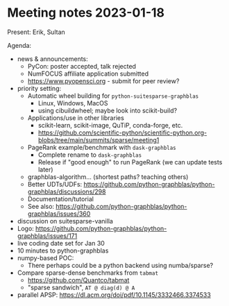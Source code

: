 # Meeting notes 2023-01-18

Present: Erik, Sultan

Agenda:

- news & announcements:
    - PyCon: poster accepted, talk rejected
    - NumFOCUS affiliate application submitted
    - https://www.pyopensci.org - submit for peer review?
- priority setting:
    - Automatic wheel building for `python-suitesparse-graphblas`
        - Linux, Windows, MacOS
        - using cibuildwheel; maybe look into scikit-build?
    - Applications/use in other libraries
        - scikit-learn, scikit-image, QuTiP, conda-forge, etc.
        - https://github.com/scientific-python/scientific-python.org-blobs/tree/main/summits/sparse/meeting1
    - PageRank example/benchmark with `dask-graphblas`
        - Complete rename to `dask-graphblas`
        - Release if "good enough" to run PageRank (we can update tests later)
    - graphblas-algorithm... (shortest paths? teaching others)
    - Better UDTs/UDFs: https://github.com/python-graphblas/python-graphblas/discussions/298
    - Documentation/tutorial 
    - See also: https://github.com/python-graphblas/python-graphblas/issues/360
- discussion on suitesparse-vanilla
- Logo: https://github.com/python-graphblas/python-graphblas/issues/171
- live coding date set for Jan 30
- 10 minutes to python-graphblas
- numpy-based POC:
    - There perhaps could be a python backend using numba/sparse?
- Compare sparse-dense benchmarks from `tabmat`
    - https://github.com/Quantco/tabmat
    - "sparse sandwich", `AT @ diag(d) @ A`
- parallel APSP: https://dl.acm.org/doi/pdf/10.1145/3332466.3374533
